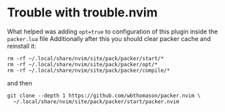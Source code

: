 # Trouble with trouble.nvim
What helped was adding `opt=true` to configuration of this plugin inside the `packer.lua` file
Additionally after this you should clear packer cache and reinstall it:
```
rm -rf ~/.local/share/nvim/site/pack/packer/start/*
rm -rf ~/.local/share/nvim/site/pack/packer/opt/*
rm -rf ~/.local/share/nvim/site/pack/packer/compile/*
```
and then
```
git clone --depth 1 https://github.com/wbthomason/packer.nvim \
  ~/.local/share/nvim/site/pack/packer/start/packer.nvim

```
